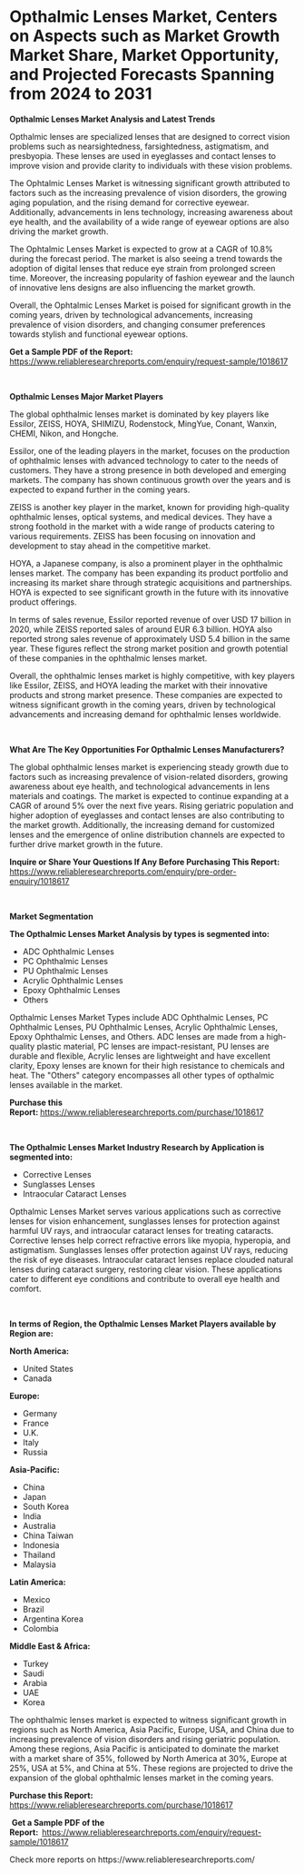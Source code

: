 <p><h1>Opthalmic Lenses Market, Centers on Aspects such as Market Growth Market Share, Market Opportunity, and Projected Forecasts Spanning from 2024 to 2031</h1></p><p><strong>Opthalmic Lenses Market Analysis and Latest Trends</strong></p>
<p><p>Opthalmic lenses are specialized lenses that are designed to correct vision problems such as nearsightedness, farsightedness, astigmatism, and presbyopia. These lenses are used in eyeglasses and contact lenses to improve vision and provide clarity to individuals with these vision problems.</p><p>The Ophtalmic Lenses Market is witnessing significant growth attributed to factors such as the increasing prevalence of vision disorders, the growing aging population, and the rising demand for corrective eyewear. Additionally, advancements in lens technology, increasing awareness about eye health, and the availability of a wide range of eyewear options are also driving the market growth.</p><p>The Ophtalmic Lenses Market is expected to grow at a CAGR of 10.8% during the forecast period. The market is also seeing a trend towards the adoption of digital lenses that reduce eye strain from prolonged screen time. Moreover, the increasing popularity of fashion eyewear and the launch of innovative lens designs are also influencing the market growth.</p><p>Overall, the Ophtalmic Lenses Market is poised for significant growth in the coming years, driven by technological advancements, increasing prevalence of vision disorders, and changing consumer preferences towards stylish and functional eyewear options.</p></p>
<p><strong>Get a Sample PDF of the Report:&nbsp;</strong> <a href="https://www.reliableresearchreports.com/enquiry/request-sample/1018617">https://www.reliableresearchreports.com/enquiry/request-sample/1018617</a></p>
<p>&nbsp;</p>
<p><strong>Opthalmic Lenses Major Market Players</strong></p>
<p><p>The global ophthalmic lenses market is dominated by key players like Essilor, ZEISS, HOYA, SHIMIZU, Rodenstock, MingYue, Conant, Wanxin, CHEMI, Nikon, and Hongche. </p><p>Essilor, one of the leading players in the market, focuses on the production of ophthalmic lenses with advanced technology to cater to the needs of customers. They have a strong presence in both developed and emerging markets. The company has shown continuous growth over the years and is expected to expand further in the coming years.</p><p>ZEISS is another key player in the market, known for providing high-quality ophthalmic lenses, optical systems, and medical devices. They have a strong foothold in the market with a wide range of products catering to various requirements. ZEISS has been focusing on innovation and development to stay ahead in the competitive market.</p><p>HOYA, a Japanese company, is also a prominent player in the ophthalmic lenses market. The company has been expanding its product portfolio and increasing its market share through strategic acquisitions and partnerships. HOYA is expected to see significant growth in the future with its innovative product offerings.</p><p>In terms of sales revenue, Essilor reported revenue of over USD 17 billion in 2020, while ZEISS reported sales of around EUR 6.3 billion. HOYA also reported strong sales revenue of approximately USD 5.4 billion in the same year. These figures reflect the strong market position and growth potential of these companies in the ophthalmic lenses market.</p><p>Overall, the ophthalmic lenses market is highly competitive, with key players like Essilor, ZEISS, and HOYA leading the market with their innovative products and strong market presence. These companies are expected to witness significant growth in the coming years, driven by technological advancements and increasing demand for ophthalmic lenses worldwide.</p></p>
<p>&nbsp;</p>
<p><strong>What Are The Key Opportunities For Opthalmic Lenses Manufacturers?</strong></p>
<p><p>The global ophthalmic lenses market is experiencing steady growth due to factors such as increasing prevalence of vision-related disorders, growing awareness about eye health, and technological advancements in lens materials and coatings. The market is expected to continue expanding at a CAGR of around 5% over the next five years. Rising geriatric population and higher adoption of eyeglasses and contact lenses are also contributing to the market growth. Additionally, the increasing demand for customized lenses and the emergence of online distribution channels are expected to further drive market growth in the future.</p></p>
<p><strong>Inquire or Share Your Questions If Any Before Purchasing This Report:</strong> <a href="https://www.reliableresearchreports.com/enquiry/pre-order-enquiry/1018617">https://www.reliableresearchreports.com/enquiry/pre-order-enquiry/1018617</a></p>
<p>&nbsp;</p>
<p><strong>Market Segmentation</strong></p>
<p><strong>The Opthalmic Lenses Market Analysis by types is segmented into:</strong></p>
<p><ul><li>ADC Ophthalmic Lenses</li><li>PC Ophthalmic Lenses</li><li>PU Ophthalmic Lenses</li><li>Acrylic Ophthalmic Lenses</li><li>Epoxy Ophthalmic Lenses</li><li>Others</li></ul></p>
<p><p>Opthalmic Lenses Market Types include ADC Ophthalmic Lenses, PC Ophthalmic Lenses, PU Ophthalmic Lenses, Acrylic Ophthalmic Lenses, Epoxy Ophthalmic Lenses, and Others. ADC lenses are made from a high-quality plastic material, PC lenses are impact-resistant, PU lenses are durable and flexible, Acrylic lenses are lightweight and have excellent clarity, Epoxy lenses are known for their high resistance to chemicals and heat. The "Others" category encompasses all other types of opthalmic lenses available in the market.</p></p>
<p><strong>Purchase this Report:&nbsp;</strong><a href="https://www.reliableresearchreports.com/purchase/1018617">https://www.reliableresearchreports.com/purchase/1018617</a></p>
<p>&nbsp;</p>
<p><strong>The Opthalmic Lenses Market Industry Research by Application is segmented into:</strong></p>
<p><ul><li>Corrective Lenses</li><li>Sunglasses Lenses</li><li>Intraocular Cataract Lenses</li></ul></p>
<p><p>Opthalmic Lenses Market serves various applications such as corrective lenses for vision enhancement, sunglasses lenses for protection against harmful UV rays, and intraocular cataract lenses for treating cataracts. Corrective lenses help correct refractive errors like myopia, hyperopia, and astigmatism. Sunglasses lenses offer protection against UV rays, reducing the risk of eye diseases. Intraocular cataract lenses replace clouded natural lenses during cataract surgery, restoring clear vision. These applications cater to different eye conditions and contribute to overall eye health and comfort.</p></p>
<p>&nbsp;</p>
<p><strong>In terms of Region, the Opthalmic Lenses Market Players available by Region are:</strong></p>
<p>
    <p> <strong> North America: </strong>
        <ul>
            <li>United States</li>
            <li>Canada</li>
        </ul>
        </p> 
    <p> <strong> Europe: </strong>
        <ul>
            <li>Germany</li>
            <li>France</li>
            <li>U.K.</li>
            <li>Italy</li>
            <li>Russia</li>
        </ul>
        </p> 
    <p> <strong> Asia-Pacific: </strong>
        <ul>
            <li>China</li>
            <li>Japan</li>
            <li>South Korea</li>
            <li>India</li>
            <li>Australia</li>
            <li>China Taiwan</li>
            <li>Indonesia</li>
            <li>Thailand</li>
            <li>Malaysia</li>
        </ul>
        </p> 
    <p> <strong> Latin America: </strong>
        <ul>
            <li>Mexico</li>
            <li>Brazil</li>
            <li>Argentina Korea</li>
            <li>Colombia</li>
        </ul>
        </p> 
    <p> <strong> Middle East & Africa: </strong>
        <ul>
            <li>Turkey</li>
            <li>Saudi</li>
            <li>Arabia</li>
            <li>UAE</li>
            <li>Korea</li>
        </ul>
    </p>
    </p>
<p><p>The ophthalmic lenses market is expected to witness significant growth in regions such as North America, Asia Pacific, Europe, USA, and China due to increasing prevalence of vision disorders and rising geriatric population. Among these regions, Asia Pacific is anticipated to dominate the market with a market share of 35%, followed by North America at 30%, Europe at 25%, USA at 5%, and China at 5%. These regions are projected to drive the expansion of the global ophthalmic lenses market in the coming years.</p></p>
<p><strong>Purchase this Report: </strong><a href="https://www.reliableresearchreports.com/purchase/1018617">https://www.reliableresearchreports.com/purchase/1018617</a></p>
<p>&nbsp;<strong>Get a Sample PDF of the Report:&nbsp;&nbsp;</strong><a href="https://www.reliableresearchreports.com/enquiry/request-sample/1018617">https://www.reliableresearchreports.com/enquiry/request-sample/1018617</a></p>
<p><strong></strong></p>
<p>Check more reports on https://www.reliableresearchreports.com/</p>